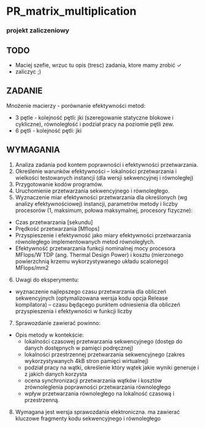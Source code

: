 # PR_matrix_multiplication
### projekt zaliczeniowy

## TODO
- Maciej szefie, wrzuc tu opis (tresc) zadania, ktore mamy zrobić ✓
- zaliczyc  ;)



## ZADANIE

Mnożenie macierzy - porównanie efektywności metod:
- 3 pętle - kolejność pętli: jki (szeregowanie statyczne blokowe i
  cykliczne), równoległość i podział pracy na poziomie pętli zew.
- 6 pętli - kolejność pętli: jki

## WYMAGANIA

1. Analiza zadania pod kontem poprawności i efektywności przetwarzania.
2. Określenie warunków efektywności – lokalności przetwarzania i wielkości
   testowanych instancji (dla wersji sekwencyjnej i równoległej)
3. Przygotowanie kodów programów.
4. Uruchomienie przetwarzania sekwencyjnego i równoległego.
5. Wyznaczenie miar efektywności przetwarzania dla określonych (wg analizy
   efektywnościowej) instancji, parametrów metody i liczby procesorów (1,
   maksimum, połowa maksymalnej, procesory fizyczne):
  * Czas przetwarzania [sekundu]
  * Prędkość przetwarzania [Mflops]
  * Przyspieszenie i efektywność jako miary efektywności przetwarzania
    równoległego implementowanych metod równoległych.
  * Efektywność przetwarzania   funkcji nominalnej mocy procesora MFlops/W
    TDP (ang. Thermal Design Power) i kosztu (mierzonego powierzchnią krzemu
    wykorzystywanego układu scalonego) MFlops/mm2
6. Uwagi do eksperymentu:
  * wyznaczenie najlepszego czasu przetwarzania dla obliczeń sekwencyjnych
    (optymalizowana wersja kodu opcja Release kompilatora) – czasu będącego
    punktem  odniesienia dla obliczeń  przyspieszenia i efektywności w funkcji
    liczby
7. Sprawozdanie zawierać powinno:
  * Opis metody w kontekście:
    *  lokalności czasowej przetwarzania sekwencyjnego (dostęp do danych
       dostępnych w pamięci podręcznej)
    * lokalności przestrzennej przetwarzania sekwencyjnego (zakres
      wykorzystywanych 4kB stron pamięci wirtualnej)
    * podział pracy na wątki, określenie który wątek jakie wyniki generuje i z
      jakich danych korzysta
    * ocena synchronizacji przetwarzania wątków i kosztów zrównoleglenia
      poprawności przetwarzania równoległego
    * wpływ przetwarzania równoległego na lokalność czasową i przestrzenną.
8. Wymagana jest wersja sprawozdania elektroniczna. ma zawierać kluczowe
   fragmenty kodu sekwencyjnego i równoległego


